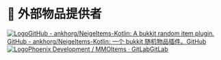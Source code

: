 # 🐌 外部物品提供者

[![Logo](https://mo-mi.gitbook.io/~gitbook/image?url=https%3A%2F%2Fgithub.com%2Ffluidicon.png\&width=20\&dpr=4\&quality=100\&sign=fd1317f9\&sv=2)GitHub - ankhorg/NeigeItems-Kotlin: A bukkit random item plugin.\
GitHub - ankhorg/NeigeItems-Kotlin: 一个 bukkit 随机物品插件。GitHub](https://github.com/ankhorg/NeigeItems-Kotlin/)[![Logo](https://mo-mi.gitbook.io/~gitbook/image?url=https%3A%2F%2Fgitlab.com%2Fassets%2Ffavicon-72a2cad5025aa931d6ea56c3201d1f18e68a8cd39788c7c80d5b2b82aa5143ef.png\&width=20\&dpr=4\&quality=100\&sign=314724b4\&sv=2)Phoenix Development / MMOItems · GitLabGitLab](https://gitlab.com/phoenix-dvpmt/mmoitems)
